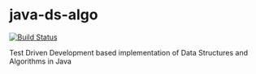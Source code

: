# java-ds-algo

[![Build Status](https://travis-ci.org/shriyog/java-ds-algo.svg?branch=master)](https://travis-ci.org/shriyog/java-ds-algo)

Test Driven Development based implementation of Data Structures and Algorithms in Java
